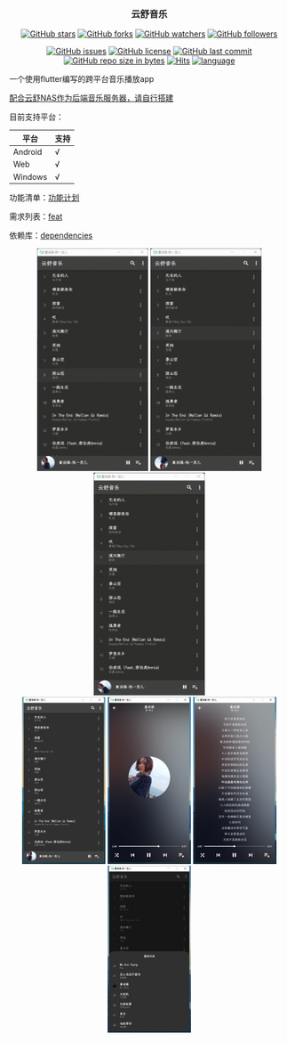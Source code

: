 <h3 align="center">云舒音乐</h3>
<div align="center">

[![GitHub stars](https://img.shields.io/github/stars/itning/yunshu_music.svg?style=social&label=Stars)](https://github.com/itning/yunshu_music/stargazers)
[![GitHub forks](https://img.shields.io/github/forks/itning/yunshu_music.svg?style=social&label=Fork)](https://github.com/itning/yunshu_music/network/members)
[![GitHub watchers](https://img.shields.io/github/watchers/itning/yunshu_music.svg?style=social&label=Watch)](https://github.com/itning/yunshu_music/watchers)
[![GitHub followers](https://img.shields.io/github/followers/itning.svg?style=social&label=Follow)](https://github.com/itning?tab=followers)


</div>

<div align="center">

[![GitHub issues](https://img.shields.io/github/issues/itning/yunshu_music.svg)](https://github.com/itning/yunshu_music/issues)
[![GitHub license](https://img.shields.io/github/license/itning/yunshu_music.svg)](https://github.com/itning/yunshu_music/blob/master/LICENSE)
[![GitHub last commit](https://img.shields.io/github/last-commit/itning/yunshu_music.svg)](https://github.com/itning/yunshu_music/commits)
[![GitHub repo size in bytes](https://img.shields.io/github/repo-size/itning/yunshu_music.svg)](https://github.com/itning/yunshu_music)
[![Hits](https://hitcount.itning.top?u=itning&r=yunshu_music)](https://github.com/itning/hit-count)
[![language](https://img.shields.io/badge/language-Dart-green.svg)](https://github.com/itning/yunshu_music)

</div>

一个使用flutter编写的跨平台音乐播放app

[配合云舒NAS作为后端音乐服务器，请自行搭建](https://github.com/itning/yunshu-nas)

目前支持平台：

| 平台    | 支持 |
| ------- | ---- |
| Android | √    |
| Web     | √    |
| Windows | √    |

功能清单：[功能计划](https://github.com/itning/yunshu_music/projects/1)

需求列表：[feat](https://github.com/itning/yunshu_music/issues)

依赖库：[dependencies](https://github.com/itning/yunshu_music/blob/master/yunshu_music/pubspec.yaml#L29)

<div  align="center">
<img width="200" height="400" src="https://raw.githubusercontent.com/itning/yunshu_music/master/pic/a.gif"/> 
<img width="200" height="400" src="https://raw.githubusercontent.com/itning/yunshu_music/master/pic/b.gif"/> 
<img width="200" height="400" src="https://raw.githubusercontent.com/itning/yunshu_music/master/pic/c.gif"/>
</div>

<div  align="center">
<img width="150" height="300" src="https://raw.githubusercontent.com/itning/yunshu_music/master/pic/a.jpg"/> 
<img width="150" height="300" src="https://raw.githubusercontent.com/itning/yunshu_music/master/pic/b.jpg"/> 
<img width="150" height="300" src="https://raw.githubusercontent.com/itning/yunshu_music/master/pic/c.jpg"/>
<img width="150" height="300" src="https://raw.githubusercontent.com/itning/yunshu_music/master/pic/d.jpg"/>
</div>